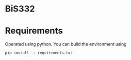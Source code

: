 # BiS332

# Requirements
Operated using python. You can build the environment using 

```bash
pip install -r requirements.txt
```
